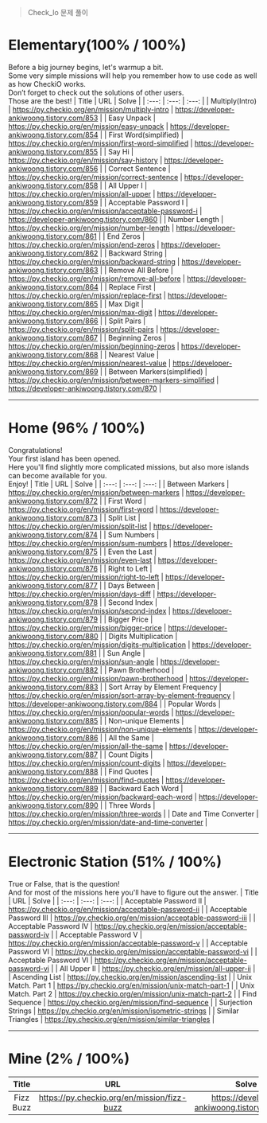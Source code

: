 > Check_Io 문제 풀이
# Elementary(100% / 100%)
Before a big journey begins, let's warmup a bit.<br>
Some very simple missions will help you remember how to use code as well as how CheckiO works.<br>
Don’t forget to check out the solutions of other users.<br>
Those are the best!
| Title | URL | Solve |
| :---: | :---: | :---: |
| Multiply(Intro) | https://py.checkio.org/en/mission/multiply-intro | https://developer-ankiwoong.tistory.com/853 |
| Easy Unpack | https://py.checkio.org/en/mission/easy-unpack | https://developer-ankiwoong.tistory.com/854 |
| First Word(simplified) | https://py.checkio.org/en/mission/first-word-simplified | https://developer-ankiwoong.tistory.com/855 |
| Say Hi | https://py.checkio.org/en/mission/say-history | https://developer-ankiwoong.tistory.com/856 |
| Correct Sentence | https://py.checkio.org/en/mission/correct-sentence | https://developer-ankiwoong.tistory.com/858 |
| All Upper I | https://py.checkio.org/en/mission/all-upper | https://developer-ankiwoong.tistory.com/859 |
| Acceptable Password I | https://py.checkio.org/en/mission/acceptable-password-i | https://developer-ankiwoong.tistory.com/860 |
| Number Length | https://py.checkio.org/en/mission/number-length | https://developer-ankiwoong.tistory.com/861 |
| End Zeros | https://py.checkio.org/en/mission/end-zeros | https://developer-ankiwoong.tistory.com/862 |
| Backward String | https://py.checkio.org/en/mission/backward-string | https://developer-ankiwoong.tistory.com/863 |
| Remove All Before | https://py.checkio.org/en/mission/remove-all-before | https://developer-ankiwoong.tistory.com/864 |
| Replace First | https://py.checkio.org/en/mission/replace-first | https://developer-ankiwoong.tistory.com/865 |
| Max Digit | https://py.checkio.org/en/mission/max-digit | https://developer-ankiwoong.tistory.com/866 |
| Split Pairs | https://py.checkio.org/en/mission/split-pairs | https://developer-ankiwoong.tistory.com/867 |
| Beginning Zeros | https://py.checkio.org/en/mission/beginning-zeros | https://developer-ankiwoong.tistory.com/868 |
| Nearest Value | https://py.checkio.org/en/mission/nearest-value | https://developer-ankiwoong.tistory.com/869 |
| Between Markers(simplified) | https://py.checkio.org/en/mission/between-markers-simplified | https://developer-ankiwoong.tistory.com/870 |

---

# Home (96% / 100%)
Congratulations!<br>
Your first island has been opened.<br>
Here you'll find slightly more complicated missions, but also more islands can become available for you.<br>
Enjoy!
| Title | URL | Solve |
| :---: | :---: | :---: |
| Between Markers | https://py.checkio.org/en/mission/between-markers | https://developer-ankiwoong.tistory.com/872 |
| First Word | https://py.checkio.org/en/mission/first-word | https://developer-ankiwoong.tistory.com/873 |
| Split List | https://py.checkio.org/en/mission/split-list | https://developer-ankiwoong.tistory.com/874 |
| Sum Numbers | https://py.checkio.org/en/mission/sum-numbers | https://developer-ankiwoong.tistory.com/875 |
| Even the Last | https://py.checkio.org/en/mission/even-last | https://developer-ankiwoong.tistory.com/876 |
| Right to Left | https://py.checkio.org/en/mission/right-to-left | https://developer-ankiwoong.tistory.com/877 |
| Days Between | https://py.checkio.org/en/mission/days-diff | https://developer-ankiwoong.tistory.com/878 |
| Second Index | https://py.checkio.org/en/mission/second-index | https://developer-ankiwoong.tistory.com/879 |
| Bigger Price | https://py.checkio.org/en/mission/bigger-price | https://developer-ankiwoong.tistory.com/880 |
| Digits Multiplication | https://py.checkio.org/en/mission/digits-multiplication | https://developer-ankiwoong.tistory.com/881 |
| Sun Angle | https://py.checkio.org/en/mission/sun-angle | https://developer-ankiwoong.tistory.com/882 |
| Pawn Brotherhood | https://py.checkio.org/en/mission/pawn-brotherhood | https://developer-ankiwoong.tistory.com/883 |
| Sort Array by Element Frequency | https://py.checkio.org/en/mission/sort-array-by-element-frequency | https://developer-ankiwoong.tistory.com/884 |
| Popular Words | https://py.checkio.org/en/mission/popular-words | https://developer-ankiwoong.tistory.com/885 |
| Non-unique Elements | https://py.checkio.org/en/mission/non-unique-elements | https://developer-ankiwoong.tistory.com/886 |
| All the Same | https://py.checkio.org/en/mission/all-the-same | https://developer-ankiwoong.tistory.com/887 |
| Count Digits | https://py.checkio.org/en/mission/count-digits | https://developer-ankiwoong.tistory.com/888 |
| Find Quotes | https://py.checkio.org/en/mission/find-quotes | https://developer-ankiwoong.tistory.com/889 |
| Backward Each Word | https://py.checkio.org/en/mission/backward-each-word | https://developer-ankiwoong.tistory.com/890 |
| Three Words | https://py.checkio.org/en/mission/three-words |
| Date and Time Converter | https://py.checkio.org/en/mission/date-and-time-converter |

---

# Electronic Station (51% / 100%)
True or False, that is the question!<br>
And for most of the missions here you'll have to figure out the answer.
| Title | URL | Solve |
| :---: | :---: | :---: |
| Acceptable Password II | https://py.checkio.org/en/mission/acceptable-password-ii |
| Acceptable Password III | https://py.checkio.org/en/mission/acceptable-password-iii |
| Acceptable Password IV | https://py.checkio.org/en/mission/acceptable-password-iv |
| Acceptable Password V | https://py.checkio.org/en/mission/acceptable-password-v |
| Acceptable Password VI | https://py.checkio.org/en/mission/acceptable-password-vi |
| Acceptable Password VI | https://py.checkio.org/en/mission/acceptable-password-vi |
| All Upper II | https://py.checkio.org/en/mission/all-upper-ii | 
| Ascending List | https://py.checkio.org/en/mission/ascending-list | 
| Unix Match. Part 1 | https://py.checkio.org/en/mission/unix-match-part-1 | 
| Unix Match. Part 2 | https://py.checkio.org/en/mission/unix-match-part-2 | 
| Find Sequence | https://py.checkio.org/en/mission/find-sequence | 
| Surjection Strings | https://py.checkio.org/en/mission/isometric-strings |
| Similar Triangles | https://py.checkio.org/en/mission/similar-triangles |

---

# Mine (2% / 100%)
| Title | URL | Solve |
| :---: | :---: | :---: |
| Fizz Buzz | https://py.checkio.org/en/mission/fizz-buzz | https://developer-ankiwoong.tistory.com/857 |
